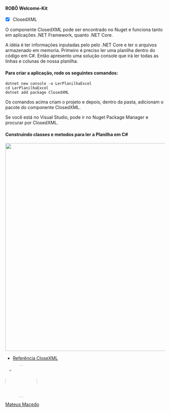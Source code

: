 #### ROBÔ Welcome-Kit

- [x] ClosedXML

O componente ClosedXML pode ser encontrado no Nuget e funciona tanto em aplicações .NET Framework, quanto .NET Core.

A idéia é ter informações inputadas pelo pelo .NET Core e ter o arquivos armazenado em memoria. Primeiro é preciso ler uma planilha dentro do código em C#. Então apresento uma solução console que irá ler todas as linhas e colunas de nossa planilha.

#### Para criar a aplicação, rode os seguintes comandos:

```
dotnet new console -o LerPlanilhaExcel
cd LerPlanilhaExcel
dotnet add package ClosedXML 
```
Os comandos acima criam o projeto e depois, dentro da pasta, adicionam o pacote do componente ClosedXML.

Se você está no Visual Studio, pode ir no Nuget Package Manager e procurar por ClosedXML.

#### Construindo classes e metodos para ler a Planilha em C#
<img src="https://github.com/MateusMaceedo/robo-welcome-kit/blob/main/img/code.png?raw=true" width="887" height="652">

- [Referência CloseXML](https://github.com/ClosedXML/ClosedXML)

<a href="https://www.linkedin.com/in/mateus-macedo-937a32163/">
 <img style="border-radius:50%" width="100px; "src="https://avatars.githubusercontent.com/u/63172367?s=460&u=11fd26ea8a7f5663d7707d7ef254e4f8bfca1b05&v=4"/>
 <p>Mateus Macedo</p>
</a>
